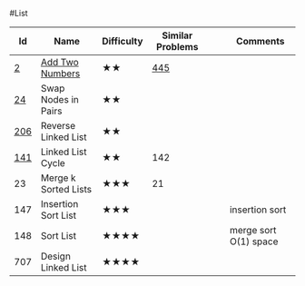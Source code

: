 #List

Id	|Name	|Difficulty	|Similar Problems|||							Comments
--- | --- |--- | ---                   |---|---|---
[2](https://leetcode.com/problems/add-two-numbers/)	|[Add Two Numbers](https://github.com/xliu117/Leetcode/tree/master/List/LC2.%20Add%20Two%20Numbers)|	★★|	[445](https://leetcode.com/problems/add-two-numbers-ii/)	|||	
[24](https://leetcode.com/problems/swap-nodes-in-pairs/)	|Swap Nodes in Pairs|	★★||||								
[206](https://leetcode.com/problems/reverse-linked-list/)	|Reverse Linked List	|★★		||||						
[141](https://leetcode.com/problems/linked-list-cycle/)|	Linked List Cycle	|★★	|142||||							fast/slow
23	|Merge k Sorted Lists|	★★★	|21	||||						priority_queue
147	|Insertion Sort List	|★★★	||||							insertion sort
148	|Sort List	|★★★★		||||						merge sort O(1) space
707|	Design Linked List	|★★★★	||||							
